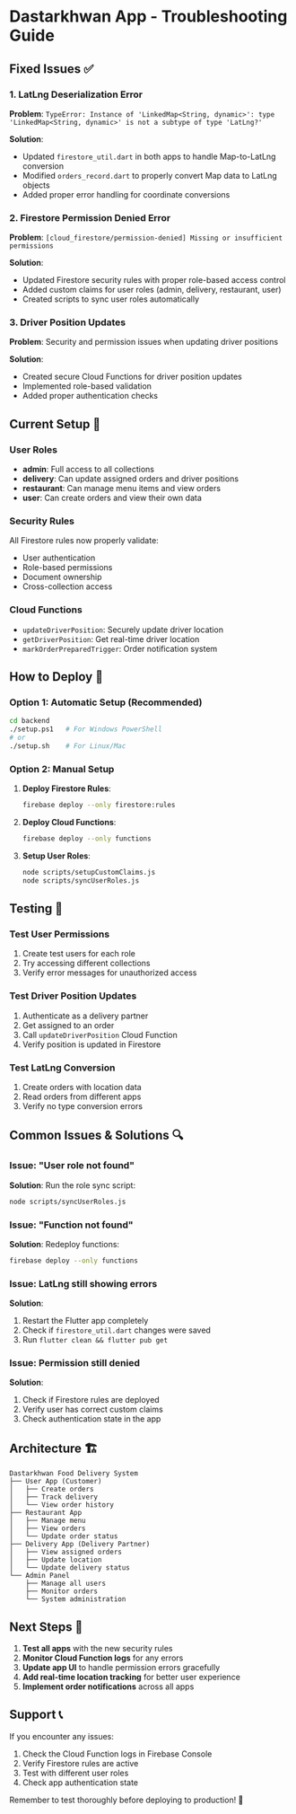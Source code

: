 # Dastarkhwan App - Troubleshooting Guide

## Fixed Issues ✅

### 1. LatLng Deserialization Error
**Problem**: `TypeError: Instance of 'LinkedMap<String, dynamic>': type 'LinkedMap<String, dynamic>' is not a subtype of type 'LatLng?'`

**Solution**: 
- Updated `firestore_util.dart` in both apps to handle Map-to-LatLng conversion
- Modified `orders_record.dart` to properly convert Map data to LatLng objects
- Added proper error handling for coordinate conversions

### 2. Firestore Permission Denied Error
**Problem**: `[cloud_firestore/permission-denied] Missing or insufficient permissions`

**Solution**:
- Updated Firestore security rules with proper role-based access control
- Added custom claims for user roles (admin, delivery, restaurant, user)
- Created scripts to sync user roles automatically

### 3. Driver Position Updates
**Problem**: Security and permission issues when updating driver positions

**Solution**:
- Created secure Cloud Functions for driver position updates
- Implemented role-based validation
- Added proper authentication checks

## Current Setup 🔧

### User Roles
- **admin**: Full access to all collections
- **delivery**: Can update assigned orders and driver positions
- **restaurant**: Can manage menu items and view orders  
- **user**: Can create orders and view their own data

### Security Rules
All Firestore rules now properly validate:
- User authentication
- Role-based permissions
- Document ownership
- Cross-collection access

### Cloud Functions
- `updateDriverPosition`: Securely update driver location
- `getDriverPosition`: Get real-time driver location
- `markOrderPreparedTrigger`: Order notification system

## How to Deploy 🚀

### Option 1: Automatic Setup (Recommended)
```bash
cd backend
./setup.ps1   # For Windows PowerShell
# or
./setup.sh    # For Linux/Mac
```

### Option 2: Manual Setup
1. **Deploy Firestore Rules**:
   ```bash
   firebase deploy --only firestore:rules
   ```

2. **Deploy Cloud Functions**:
   ```bash
   firebase deploy --only functions
   ```

3. **Setup User Roles**:
   ```bash
   node scripts/setupCustomClaims.js
   node scripts/syncUserRoles.js
   ```

## Testing 🧪

### Test User Permissions
1. Create test users for each role
2. Try accessing different collections
3. Verify error messages for unauthorized access

### Test Driver Position Updates
1. Authenticate as a delivery partner
2. Get assigned to an order
3. Call `updateDriverPosition` Cloud Function
4. Verify position is updated in Firestore

### Test LatLng Conversion
1. Create orders with location data
2. Read orders from different apps
3. Verify no type conversion errors

## Common Issues & Solutions 🔍

### Issue: "User role not found"
**Solution**: Run the role sync script:
```bash
node scripts/syncUserRoles.js
```

### Issue: "Function not found"
**Solution**: Redeploy functions:
```bash
firebase deploy --only functions
```

### Issue: LatLng still showing errors
**Solution**: 
1. Restart the Flutter app completely
2. Check if `firestore_util.dart` changes were saved
3. Run `flutter clean && flutter pub get`

### Issue: Permission still denied
**Solution**:
1. Check if Firestore rules are deployed
2. Verify user has correct custom claims
3. Check authentication state in the app

## Architecture 🏗️

```
Dastarkhwan Food Delivery System
├── User App (Customer)
│   ├── Create orders
│   ├── Track delivery
│   └── View order history
├── Restaurant App
│   ├── Manage menu
│   ├── View orders
│   └── Update order status
├── Delivery App (Delivery Partner)
│   ├── View assigned orders
│   ├── Update location
│   └── Update delivery status
└── Admin Panel
    ├── Manage all users
    ├── Monitor orders
    └── System administration
```

## Next Steps 🎯

1. **Test all apps** with the new security rules
2. **Monitor Cloud Function logs** for any errors
3. **Update app UI** to handle permission errors gracefully
4. **Add real-time location tracking** for better user experience
5. **Implement order notifications** across all apps

## Support 📞

If you encounter any issues:
1. Check the Cloud Function logs in Firebase Console
2. Verify Firestore rules are active
3. Test with different user roles
4. Check app authentication state

Remember to test thoroughly before deploying to production! 🎉
